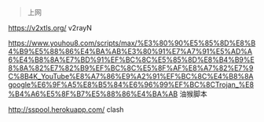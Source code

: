 > 上网 

 https://v2xtls.org/   v2rayN

https://www.youhou8.com/scripts/max/%E3%80%90%E5%85%8D%E8%B4%B9%E5%88%86%E4%BA%AB%E3%80%91%E7%A7%91%E5%AD%A6%E4%B8%8A%E7%BD%91%EF%BC%8C%E5%85%8D%E8%B4%B9%E8%8A%82%E7%82%B9%EF%BC%8C%E5%8F%AF%E8%A7%82%E7%9C%8B4K_YouTube%E8%A7%86%E9%A2%91%EF%BC%8C%E4%B8%8Agoogle%E6%9F%A5%E8%B5%84%E6%96%99%EF%BC%8CTrojan_%E8%B4%A6%E5%8F%B7%E5%88%86%E4%BA%AB        油猴脚本 

http://sspool.herokuapp.com/        clash 

